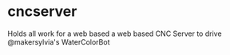cncserver
=========

Holds all work for a web based a web based CNC Server to drive @makersylvia's WaterColorBot
